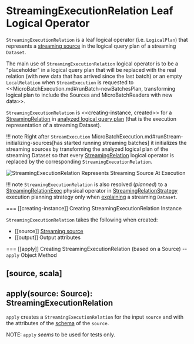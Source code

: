 # StreamingExecutionRelation Leaf Logical Operator

`StreamingExecutionRelation` is a leaf logical operator (i.e. `LogicalPlan`) that represents a [streaming source](Source.md) in the logical query plan of a streaming `Dataset`.

The main use of `StreamingExecutionRelation` logical operator is to be a "placeholder" in a logical query plan that will be replaced with the real relation (with new data that has arrived since the last batch) or an empty `LocalRelation` when `StreamExecution` is requested to <<MicroBatchExecution.md#runBatch-newBatchesPlan, transforming logical plan to include the Sources and MicroBatchReaders with new data>>.

`StreamingExecutionRelation` is <<creating-instance, created>> for a [StreamingRelation](logical-operators/StreamingRelation.md) in [analyzed logical query plan](StreamExecution.md#analyzedPlan) (that is the execution representation of a streaming Dataset).

!!! note
    Right after `StreamExecution` MicroBatchExecution.md#runStream-initializing-sources[has started running streaming batches] it initializes the streaming sources by transforming the analyzed logical plan of the streaming Dataset so that every [StreamingRelation](logical-operators/StreamingRelation.md) logical operator is replaced by the corresponding `StreamingExecutionRelation`.

![StreamingExecutionRelation Represents Streaming Source At Execution](images/StreamingExecutionRelation.png)

!!! note
    `StreamingExecutionRelation` is also resolved (_planned_) to a [StreamingRelationExec](physical-operators/StreamingRelationExec.md) physical operator in [StreamingRelationStrategy](StreamingRelationStrategy.md) execution planning strategy only when [explaining](operators/explain.md) a streaming `Dataset`.

=== [[creating-instance]] Creating StreamingExecutionRelation Instance

`StreamingExecutionRelation` takes the following when created:

* [[source]] [Streaming source](Source.md)
* [[output]] Output attributes

=== [[apply]] Creating StreamingExecutionRelation (based on a Source) -- `apply` Object Method

[source, scala]
----
apply(source: Source): StreamingExecutionRelation
----

`apply` creates a `StreamingExecutionRelation` for the input `source` and with the attributes of the [schema](Source.md#schema) of the `source`.

NOTE: `apply` _seems_ to be used for tests only.
